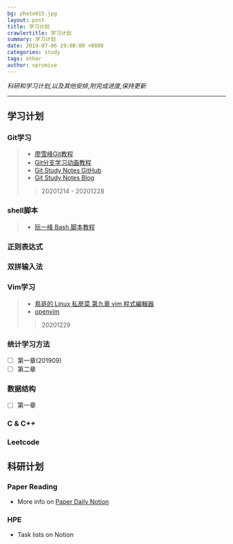 ```yaml
---
bg: photo015.jpg
layout: post
title: 学习计划
crawlertitle: 学习计划
summary: 学习计划
date: 2019-07-06 19:00:00 +0800
categories: study
tags: other
author: vpromise
---
```


*科研和学习计划,以及其他安排,附完成进度,保持更新*

---

## 学习计划

### Git学习
> - [廖雪峰Git教程](https://www.liaoxuefeng.com/wiki/896043488029600)
> - [Git分支学习动画教程](https://learngitbranching.js.org/?NODEMO=&locale=zh_CN)
> - [Git Study Notes GitHub](https://github.com/vpromise/git)
> - [Git Study Notes Blog](https://vpromise.github.io/study/50-git/)
>> 20201214 - 20201228


### shell脚本
> - [阮一峰 Bash 脚本教程](https://wangdoc.com/bash/intro.html)


### 正则表达式

### 双拼输入法

### Vim学习
> - [鳥哥的 Linux 私房菜 第九章 vim 程式編輯器](http://linux.vbird.org/linux_basic/0310vi.php)
> - [openvim](https://www.openvim.com/tutorial.html)
>> 20201229

### 统计学习方法
  - [ ] 第一章(201909)
  - [ ] 第二章

### 数据结构
  - [ ] 第一章

### C & C++

### Leetcode


## 科研计划

### Paper Reading
- More info on [Paper Daily Notion](https://www.notion.so/Paper-Daily-c347e848fae04889943844255d0e892f)

### HPE
- Task lists on Notion 